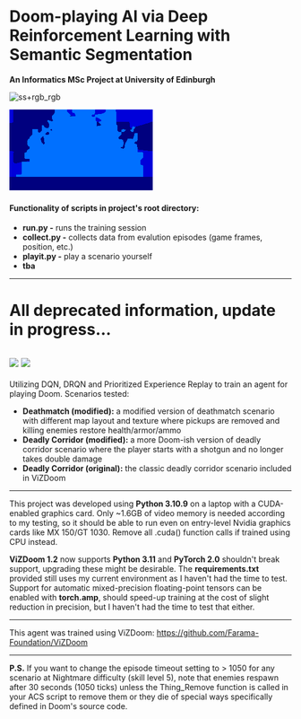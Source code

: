 # Doom-playing AI via Deep Reinforcement Learning with Semantic Segmentation

**An Informatics MSc Project at University of Edinburgh**

![ss+rgb_rgb](rtss_map1_ep5_rgb.gif)

![ss+rgb_ss](rtss_map1_ep5_ss.gif)

#### Functionality of scripts in project's root directory:
- **run.py -** runs the training session
- **collect.py -** collects data from evalution episodes (game frames, position, etc.)
- **playit.py -** play a scenario yourself
- **tba**
---
# All deprecated information, update in progress...
![](test_resnet101.gif) ![](test_mobilenetv3.gif)
---
Utilizing DQN, DRQN and Prioritized Experience Replay to train an agent for playing Doom. 
Scenarios tested: 
- **Deathmatch (modified):** a modified version of deathmatch scenario with different map layout and texture where pickups are removed and killing enemies restore health/armor/ammo
- **Deadly Corridor (modified):** a more Doom-ish version of deadly corridor scenario where the player starts with a shotgun and no longer takes double damage
- **Deadly Corridor (original):** the classic deadly corridor scenario included in ViZDoom

---

This project was developed using **Python 3.10.9** on a laptop with a CUDA-enabled graphics card. 
Only ~1.6GB of video memory is needed according to my testing, so it should be able to run even on entry-level Nvidia graphics cards like MX 150/GT 1030.
Remove all .cuda() function calls if trained using CPU instead.

**ViZDoom 1.2** now supports **Python 3.11** and **PyTorch 2.0** shouldn't break support, upgrading these might be desirable. The **requirements.txt** provided still uses my current environment as I haven't had the time to test. Support for automatic mixed-precision floating-point tensors can be enabled with **torch.amp**, should speed-up training at the cost of slight reduction in precision, but I haven't had the time to test that either.

---

This agent was trained using ViZDoom: https://github.com/Farama-Foundation/ViZDoom

---

**P.S.** If you want to change the episode timeout setting to > 1050 for any scenario at Nightmare difficulty (skill level 5), note that enemies respawn after 30 seconds (1050 ticks) unless the Thing_Remove function is called in your ACS script to remove them or they die of special ways specifically defined in Doom's source code.
